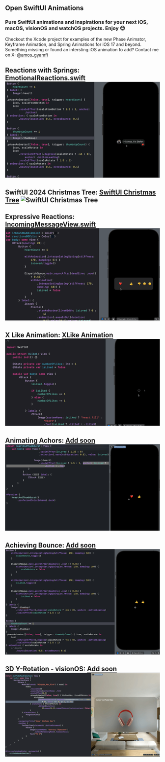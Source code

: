 ## Open SwiftUI Animations
### Pure SwiftUI animations and inspirations for your next iOS, macOS, visionOS and watchOS projects. Enjoy 😊 

Checkout the Xcode project for examples of the new Phase Animator, Keyframe Animation, and Spring Animations for iOS 17 and beyond. Something missing or found an intersting iOS animation fo add? Contact me on X: [@amos_gyamfi](https://twitter.com/amos_gyamfi) 

**Reactions with Springs**: [EmotionalReactions.swift](OpenSwiftUIAnimations/Reactions/MessengerReactions/EmotionalReactions.swift)
![EmotionalReactions.swift](GIF_Previews/emotionalReactions.gif)
---

**SwiftUI 2024 Christmas Tree**: [SwiftUI Christmas Tree](OpenSwiftUIAnimations/ChristmasTree)
![SwiftUI Christmas Tree](GIF_Previews/SwiftUIChristmasTree.gif)
---

**Expressive Reactions**: [IncomingMessageView.swift](OpenSwiftUIAnimations/Reactions/MessengerReactions/IncomingMessageView.swift)
![Expressive Reactions](GIF_Previews/ExpressiveReactions.gif)
---

**X Like Animation**: [XLike Animation](OpenSwiftUIAnimations/Reactions/XLike)
![XLike](GIF_Previews/Xlike.gif)
---

**Animating Achors**: [Add soon]()
![AnchorMovement.swift](GIF_Previews/anchorMovement.gif)
---

**Achieving Bounce**: [Add soon]()
![BouncyAlternative.swift](GIF_Previews/bouncyAlternative.gif)
---

**3D Y-Rotation - visionOS**: [Add soon]()
![AirPodsMaxAnimation.swift](GIF_Previews/AirPodsMaxAnimation.gif)
---




